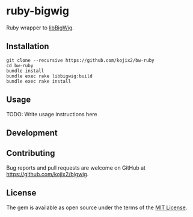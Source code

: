 # ruby-bigwig

Ruby wrapper to [libBigWig](https://github.com/dpryan79/libBigWig).

## Installation

```
git clone --recursive https://github.com/kojix2/bw-ruby
cd bw-ruby
bundle install
bundle exec rake libbigwig:build
bundle exec rake install
```

## Usage

TODO: Write usage instructions here

## Development

## Contributing

Bug reports and pull requests are welcome on GitHub at https://github.com/kojix2/bigwig.

## License

The gem is available as open source under the terms of the [MIT License](https://opensource.org/licenses/MIT).
